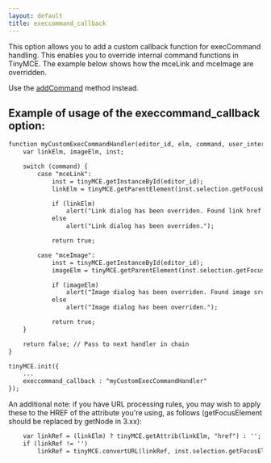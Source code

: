 ```yaml
---
layout: default
title: execcommand_callback
---
```


This option allows you to add a custom callback function for execCommand handling. This enables you to override internal command functions in TinyMCE. The example below shows how the mceLink and mceImage are overridden.

Use the [addCommand](/wiki.php/API3:method.tinymce.Editor.addCommand) method instead.

## Example of usage of the execcommand_callback option:

```html
function myCustomExecCommandHandler(editor_id, elm, command, user_interface, value) {
	var linkElm, imageElm, inst;

	switch (command) {
		case "mceLink":
			inst = tinyMCE.getInstanceById(editor_id);
			linkElm = tinyMCE.getParentElement(inst.selection.getFocusElement(), "a");

			if (linkElm)
				alert("Link dialog has been overriden. Found link href: " + tinyMCE.getAttrib(linkElm, "href"));
			else
				alert("Link dialog has been overriden.");

			return true;

		case "mceImage":
			inst = tinyMCE.getInstanceById(editor_id);
			imageElm = tinyMCE.getParentElement(inst.selection.getFocusElement(), "img");

			if (imageElm)
				alert("Image dialog has been overriden. Found image src: " + tinyMCE.getAttrib(imageElm, "src"));
			else
				alert("Image dialog has been overriden.");

			return true;
	}

	return false; // Pass to next handler in chain
}

tinyMCE.init({
	...
	execcommand_callback : "myCustomExecCommandHandler"
});
```

An additional note: if you have URL processing rules, you may wish to apply these to the HREF of the attribute you're using, as follows (getFocusElement should be replaced by getNode in 3.xx):

```html
	var linkRef = (linkElm) ? tinyMCE.getAttrib(linkElm, "href") : '';
	if (linkRef != '')
		linkRef = tinyMCE.convertURL(linkRef, inst.selection.getFocusElement(), false);
```